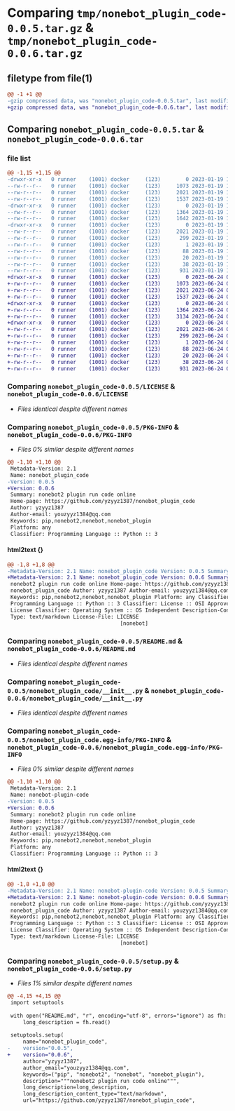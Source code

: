 # Comparing `tmp/nonebot_plugin_code-0.0.5.tar.gz` & `tmp/nonebot_plugin_code-0.0.6.tar.gz`

## filetype from file(1)

```diff
@@ -1 +1 @@
-gzip compressed data, was "nonebot_plugin_code-0.0.5.tar", last modified: Thu Jan 19 17:32:31 2023, max compression
+gzip compressed data, was "nonebot_plugin_code-0.0.6.tar", last modified: Sat Jun 24 09:06:06 2023, max compression
```

## Comparing `nonebot_plugin_code-0.0.5.tar` & `nonebot_plugin_code-0.0.6.tar`

### file list

```diff
@@ -1,15 +1,15 @@
-drwxr-xr-x   0 runner    (1001) docker     (123)        0 2023-01-19 17:32:31.901990 nonebot_plugin_code-0.0.5/
--rw-r--r--   0 runner    (1001) docker     (123)     1073 2023-01-19 17:32:21.000000 nonebot_plugin_code-0.0.5/LICENSE
--rw-r--r--   0 runner    (1001) docker     (123)     2021 2023-01-19 17:32:31.901990 nonebot_plugin_code-0.0.5/PKG-INFO
--rw-r--r--   0 runner    (1001) docker     (123)     1537 2023-01-19 17:32:21.000000 nonebot_plugin_code-0.0.5/README.md
-drwxr-xr-x   0 runner    (1001) docker     (123)        0 2023-01-19 17:32:31.901990 nonebot_plugin_code-0.0.5/nonebot_plugin_code/
--rw-r--r--   0 runner    (1001) docker     (123)     1364 2023-01-19 17:32:21.000000 nonebot_plugin_code-0.0.5/nonebot_plugin_code/__init__.py
--rw-r--r--   0 runner    (1001) docker     (123)     1642 2023-01-19 17:32:21.000000 nonebot_plugin_code-0.0.5/nonebot_plugin_code/run.py
-drwxr-xr-x   0 runner    (1001) docker     (123)        0 2023-01-19 17:32:31.901990 nonebot_plugin_code-0.0.5/nonebot_plugin_code.egg-info/
--rw-r--r--   0 runner    (1001) docker     (123)     2021 2023-01-19 17:32:31.000000 nonebot_plugin_code-0.0.5/nonebot_plugin_code.egg-info/PKG-INFO
--rw-r--r--   0 runner    (1001) docker     (123)      299 2023-01-19 17:32:31.000000 nonebot_plugin_code-0.0.5/nonebot_plugin_code.egg-info/SOURCES.txt
--rw-r--r--   0 runner    (1001) docker     (123)        1 2023-01-19 17:32:31.000000 nonebot_plugin_code-0.0.5/nonebot_plugin_code.egg-info/dependency_links.txt
--rw-r--r--   0 runner    (1001) docker     (123)       88 2023-01-19 17:32:31.000000 nonebot_plugin_code-0.0.5/nonebot_plugin_code.egg-info/requires.txt
--rw-r--r--   0 runner    (1001) docker     (123)       20 2023-01-19 17:32:31.000000 nonebot_plugin_code-0.0.5/nonebot_plugin_code.egg-info/top_level.txt
--rw-r--r--   0 runner    (1001) docker     (123)       38 2023-01-19 17:32:31.901990 nonebot_plugin_code-0.0.5/setup.cfg
--rw-r--r--   0 runner    (1001) docker     (123)      931 2023-01-19 17:32:21.000000 nonebot_plugin_code-0.0.5/setup.py
+drwxr-xr-x   0 runner    (1001) docker     (123)        0 2023-06-24 09:06:06.860721 nonebot_plugin_code-0.0.6/
+-rw-r--r--   0 runner    (1001) docker     (123)     1073 2023-06-24 09:05:55.000000 nonebot_plugin_code-0.0.6/LICENSE
+-rw-r--r--   0 runner    (1001) docker     (123)     2021 2023-06-24 09:06:06.860721 nonebot_plugin_code-0.0.6/PKG-INFO
+-rw-r--r--   0 runner    (1001) docker     (123)     1537 2023-06-24 09:05:55.000000 nonebot_plugin_code-0.0.6/README.md
+drwxr-xr-x   0 runner    (1001) docker     (123)        0 2023-06-24 09:06:06.860721 nonebot_plugin_code-0.0.6/nonebot_plugin_code/
+-rw-r--r--   0 runner    (1001) docker     (123)     1364 2023-06-24 09:05:55.000000 nonebot_plugin_code-0.0.6/nonebot_plugin_code/__init__.py
+-rw-r--r--   0 runner    (1001) docker     (123)     3134 2023-06-24 09:05:55.000000 nonebot_plugin_code-0.0.6/nonebot_plugin_code/run.py
+drwxr-xr-x   0 runner    (1001) docker     (123)        0 2023-06-24 09:06:06.860721 nonebot_plugin_code-0.0.6/nonebot_plugin_code.egg-info/
+-rw-r--r--   0 runner    (1001) docker     (123)     2021 2023-06-24 09:06:06.000000 nonebot_plugin_code-0.0.6/nonebot_plugin_code.egg-info/PKG-INFO
+-rw-r--r--   0 runner    (1001) docker     (123)      299 2023-06-24 09:06:06.000000 nonebot_plugin_code-0.0.6/nonebot_plugin_code.egg-info/SOURCES.txt
+-rw-r--r--   0 runner    (1001) docker     (123)        1 2023-06-24 09:06:06.000000 nonebot_plugin_code-0.0.6/nonebot_plugin_code.egg-info/dependency_links.txt
+-rw-r--r--   0 runner    (1001) docker     (123)       88 2023-06-24 09:06:06.000000 nonebot_plugin_code-0.0.6/nonebot_plugin_code.egg-info/requires.txt
+-rw-r--r--   0 runner    (1001) docker     (123)       20 2023-06-24 09:06:06.000000 nonebot_plugin_code-0.0.6/nonebot_plugin_code.egg-info/top_level.txt
+-rw-r--r--   0 runner    (1001) docker     (123)       38 2023-06-24 09:06:06.860721 nonebot_plugin_code-0.0.6/setup.cfg
+-rw-r--r--   0 runner    (1001) docker     (123)      931 2023-06-24 09:05:55.000000 nonebot_plugin_code-0.0.6/setup.py
```

### Comparing `nonebot_plugin_code-0.0.5/LICENSE` & `nonebot_plugin_code-0.0.6/LICENSE`

 * *Files identical despite different names*

### Comparing `nonebot_plugin_code-0.0.5/PKG-INFO` & `nonebot_plugin_code-0.0.6/PKG-INFO`

 * *Files 0% similar despite different names*

```diff
@@ -1,10 +1,10 @@
 Metadata-Version: 2.1
 Name: nonebot_plugin_code
-Version: 0.0.5
+Version: 0.0.6
 Summary: nonebot2 plugin run code online
 Home-page: https://github.com/yzyyz1387/nonebot_plugin_code
 Author: yzyyz1387
 Author-email: youzyyz1384@qq.com
 Keywords: pip,nonebot2,nonebot,nonebot_plugin
 Platform: any
 Classifier: Programming Language :: Python :: 3
```

#### html2text {}

```diff
@@ -1,8 +1,8 @@
-Metadata-Version: 2.1 Name: nonebot_plugin_code Version: 0.0.5 Summary:
+Metadata-Version: 2.1 Name: nonebot_plugin_code Version: 0.0.6 Summary:
 nonebot2 plugin run code online Home-page: https://github.com/yzyyz1387/
 nonebot_plugin_code Author: yzyyz1387 Author-email: youzyyz1384@qq.com
 Keywords: pip,nonebot2,nonebot,nonebot_plugin Platform: any Classifier:
 Programming Language :: Python :: 3 Classifier: License :: OSI Approved :: MIT
 License Classifier: Operating System :: OS Independent Description-Content-
 Type: text/markdown License-File: LICENSE
                                    [nonebot]
```

### Comparing `nonebot_plugin_code-0.0.5/README.md` & `nonebot_plugin_code-0.0.6/README.md`

 * *Files identical despite different names*

### Comparing `nonebot_plugin_code-0.0.5/nonebot_plugin_code/__init__.py` & `nonebot_plugin_code-0.0.6/nonebot_plugin_code/__init__.py`

 * *Files identical despite different names*

### Comparing `nonebot_plugin_code-0.0.5/nonebot_plugin_code.egg-info/PKG-INFO` & `nonebot_plugin_code-0.0.6/nonebot_plugin_code.egg-info/PKG-INFO`

 * *Files 0% similar despite different names*

```diff
@@ -1,10 +1,10 @@
 Metadata-Version: 2.1
 Name: nonebot-plugin-code
-Version: 0.0.5
+Version: 0.0.6
 Summary: nonebot2 plugin run code online
 Home-page: https://github.com/yzyyz1387/nonebot_plugin_code
 Author: yzyyz1387
 Author-email: youzyyz1384@qq.com
 Keywords: pip,nonebot2,nonebot,nonebot_plugin
 Platform: any
 Classifier: Programming Language :: Python :: 3
```

#### html2text {}

```diff
@@ -1,8 +1,8 @@
-Metadata-Version: 2.1 Name: nonebot-plugin-code Version: 0.0.5 Summary:
+Metadata-Version: 2.1 Name: nonebot-plugin-code Version: 0.0.6 Summary:
 nonebot2 plugin run code online Home-page: https://github.com/yzyyz1387/
 nonebot_plugin_code Author: yzyyz1387 Author-email: youzyyz1384@qq.com
 Keywords: pip,nonebot2,nonebot,nonebot_plugin Platform: any Classifier:
 Programming Language :: Python :: 3 Classifier: License :: OSI Approved :: MIT
 License Classifier: Operating System :: OS Independent Description-Content-
 Type: text/markdown License-File: LICENSE
                                    [nonebot]
```

### Comparing `nonebot_plugin_code-0.0.5/setup.py` & `nonebot_plugin_code-0.0.6/setup.py`

 * *Files 1% similar despite different names*

```diff
@@ -4,15 +4,15 @@
 import setuptools
 
 with open("README.md", "r", encoding="utf-8", errors="ignore") as fh:
     long_description = fh.read()
 
 setuptools.setup(
     name="nonebot_plugin_code",
-    version="0.0.5",
+    version="0.0.6",
     author="yzyyz1387",
     author_email="youzyyz1384@qq.com",
     keywords=("pip", "nonebot2", "nonebot", "nonebot_plugin"),
     description="""nonebot2 plugin run code online""",
     long_description=long_description,
     long_description_content_type="text/markdown",
     url="https://github.com/yzyyz1387/nonebot_plugin_code",
```

